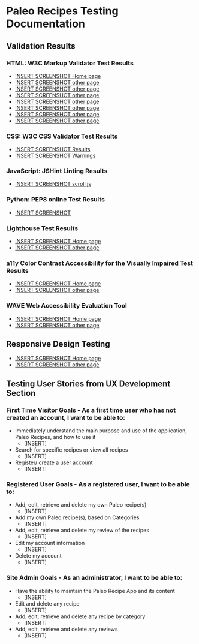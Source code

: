 # Paleo Recipes Testing Documentation



## Validation Results
### HTML: W3C Markup Validator Test Results
* [INSERT SCREENSHOT Home page](/documentation/validation/nu-html-index.webp)
* [INSERT SCREENSHOT other page](/documentation/validation/paleo-recipes.webp)
* [INSERT SCREENSHOT other page](/documentation/validation/nu-html-add-recipe.webp)
* [INSERT SCREENSHOT other page](/documentation/validation/nu-html-categories.webp)
* [INSERT SCREENSHOT other page](/documentation/validation/nu-html-register.webp)
* [INSERT SCREENSHOT other page](/documentation/validation//nu-html-login.webp)
* [INSERT SCREENSHOT other page](/documentation/validation/nu-html-profile.webp)
* [INSERT SCREENSHOT other page](/documentation/validation/nu-html-profile.webp)
### CSS: W3C CSS Validator Test Results
* [INSERT SCREENSHOT Results](/documentation/validation/css-validation.webp)
* [INSERT SCREENSHOT Warnings](/documentation/validation/css-warnings.webp/)
### JavaScript: JSHint Linting Results
* [INSERT SCREENSHOT scroll.js](/documentation/validation/jshint-validation.webp)
### Python: PEP8 online Test Results
* [INSERT SCREENSHOT]()
### Lighthouse Test Results
* [INSERT SCREENSHOT Home page]()
* [INSERT SCREENSHOT other page]()
### a11y Color Contrast Accessibility for the Visually Impaired Test Results
* [INSERT SCREENSHOT Home page]()
* [INSERT SCREENSHOT other page]()
### WAVE Web Accessibility Evaluation Tool
* [INSERT SCREENSHOT Home page]()
* [INSERT SCREENSHOT other page]()

## Responsive Design Testing
* [INSERT SCREENSHOT Home page]()
* [INSERT SCREENSHOT other page]()

## Testing User Stories from UX Development Section
### First Time Visitor Goals - As a first time user who has not created an account, I want to be able to:
* Immediately understand the main purpose and use of the application, Paleo Recipes, and how to use it
    * [INSERT]
* Search for specific recipes or view all recipes
    * [INSERT]
* Register/ create a user account
    * [INSERT]
### Registered User Goals - As a registered user, I want to be able to:
* Add, edit, retrieve and delete my own Paleo recipe(s)
    * [INSERT]
* Add my own Paleo recipe(s), based on Categories
    * [INSERT]
* Add, edit, retrieve and delete my review of the recipes
    * [INSERT]
* Edit my account information
    * [INSERT]
* Delete my account
    * [INSERT]
### Site Admin Goals - As an administrator, I want to be able to:
* Have the ability to maintain the Paleo Recipe App and its content
    * [INSERT]
* Edit and delete any recipe
    * [INSERT]
* Add, edit, retrieve and delete any recipe by category
    * [INSERT]
* Add, edit, retrieve and delete any reviews
    * [INSERT]